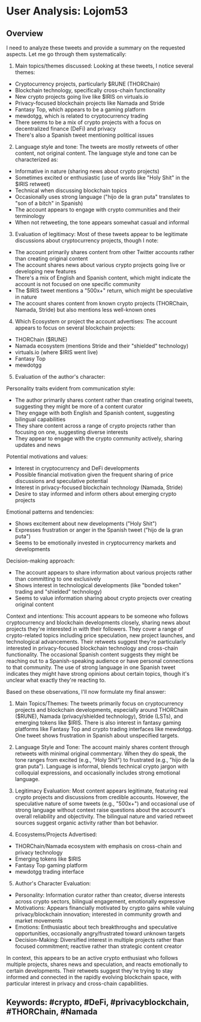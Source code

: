 # User Analysis: Lojom53

## Overview

<think>
I need to analyze these tweets and provide a summary on the requested aspects. Let me go through them systematically:

1. Main topics/themes discussed:
Looking at these tweets, I notice several themes:
- Cryptocurrency projects, particularly $RUNE (THORChain)
- Blockchain technology, specifically cross-chain functionality
- New crypto projects going live like $IRIS on virtuals.io
- Privacy-focused blockchain projects like Namada and Stride
- Fantasy Top, which appears to be a gaming platform
- mewdotgg, which is related to cryptocurrency trading
- There seems to be a mix of crypto projects with a focus on decentralized finance (DeFi) and privacy
- There's also a Spanish tweet mentioning political issues

2. Language style and tone:
The tweets are mostly retweets of other content, not original content. The language style and tone can be characterized as:
- Informative in nature (sharing news about crypto projects)
- Sometimes excited or enthusiastic (use of words like "Holy Shit" in the $IRIS retweet)
- Technical when discussing blockchain topics
- Occasionally uses strong language ("hijo de la gran puta" translates to "son of a bitch" in Spanish)
- The account appears to engage with crypto communities and their terminology
- When not retweeting, the tone appears somewhat casual and informal

3. Evaluation of legitimacy:
Most of these tweets appear to be legitimate discussions about cryptocurrency projects, though I note:
- The account primarily shares content from other Twitter accounts rather than creating original content
- The account shares news about various crypto projects going live or developing new features
- There's a mix of English and Spanish content, which might indicate the account is not focused on one specific community
- The $IRIS tweet mentions a "500x+" return, which might be speculative in nature
- The account shares content from known crypto projects (THORChain, Namada, Stride) but also mentions less well-known ones

4. Which Ecosystem or project the account advertises:
The account appears to focus on several blockchain projects:
- THORChain ($RUNE)
- Namada ecosystem (mentions Stride and their "shielded" technology)
- virtuals.io (where $IRIS went live)
- Fantasy Top
- mewdotgg

5. Evaluation of the author's character:

Personality traits evident from communication style:
- The author primarily shares content rather than creating original tweets, suggesting they might be more of a content curator
- They engage with both English and Spanish content, suggesting bilingual capabilities
- They share content across a range of crypto projects rather than focusing on one, suggesting diverse interests
- They appear to engage with the crypto community actively, sharing updates and news

Potential motivations and values:
- Interest in cryptocurrency and DeFi developments
- Possible financial motivation given the frequent sharing of price discussions and speculative potential
- Interest in privacy-focused blockchain technology (Namada, Stride)
- Desire to stay informed and inform others about emerging crypto projects

Emotional patterns and tendencies:
- Shows excitement about new developments ("Holy Shit")
- Expresses frustration or anger in the Spanish tweet ("hijo de la gran puta")
- Seems to be emotionally invested in cryptocurrency markets and developments

Decision-making approach:
- The account appears to share information about various projects rather than committing to one exclusively
- Shows interest in technological developments (like "bonded token" trading and "shielded" technology)
- Seems to value information sharing about crypto projects over creating original content

Context and intentions:
This account appears to be someone who follows cryptocurrency and blockchain developments closely, sharing news about projects they're interested in with their followers. They cover a range of crypto-related topics including price speculation, new project launches, and technological advancements. Their retweets suggest they're particularly interested in privacy-focused blockchain technology and cross-chain functionality. The occasional Spanish content suggests they might be reaching out to a Spanish-speaking audience or have personal connections to that community. The use of strong language in one Spanish tweet indicates they might have strong opinions about certain topics, though it's unclear what exactly they're reacting to.

Based on these observations, I'll now formulate my final answer:
</think>

1. Main Topics/Themes:
The tweets primarily focus on cryptocurrency projects and blockchain developments, especially around THORChain ($RUNE), Namada (privacy/shielded technology), Stride (LSTs), and emerging tokens like $IRIS. There is also interest in fantasy gaming platforms like Fantasy Top and crypto trading interfaces like mewdotgg. One tweet shows frustration in Spanish about unspecified targets.

2. Language Style and Tone:
The account mainly shares content through retweets with minimal original commentary. When they do speak, the tone ranges from excited (e.g., "Holy Shit") to frustrated (e.g., "hijo de la gran puta"). Language is informal, blends technical crypto jargon with colloquial expressions, and occasionally includes strong emotional language.

3. Legitimacy Evaluation:
Most content appears legitimate, featuring real crypto projects and discussions from credible accounts. However, the speculative nature of some tweets (e.g., "500x+") and occasional use of strong language without context raise questions about the account's overall reliability and objectivity. The bilingual nature and varied retweet sources suggest organic activity rather than bot behavior.

4. Ecosystems/Projects Advertised:
- THORChain/Namada ecosystem with emphasis on cross-chain and privacy technology
- Emerging tokens like $IRIS
- Fantasy Top gaming platform
- mewdotgg trading interface

5. Author's Character Evaluation:
- Personality: Information curator rather than creator, diverse interests across crypto sectors, bilingual engagement, emotionally expressive
- Motivations: Appears financially motivated by crypto gains while valuing privacy/blockchain innovation; interested in community growth and market movements
- Emotions: Enthusiastic about tech breakthroughs and speculative opportunities, occasionally angry/frustrated toward unknown targets
- Decision-Making: Diversified interest in multiple projects rather than focused commitment; reactive rather than strategic content creator

In context, this appears to be an active crypto enthusiast who follows multiple projects, shares news and speculation, and reacts emotionally to certain developments. Their retweets suggest they're trying to stay informed and connected in the rapidly evolving blockchain space, with particular interest in privacy and cross-chain capabilities.

Keywords: #crypto, #DeFi, #privacyblockchain, #THORChain, #Namada
---

